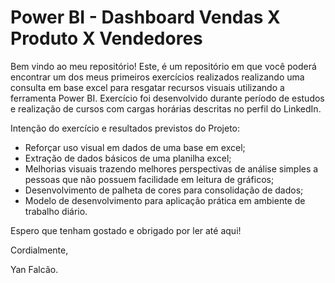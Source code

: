 # Power BI - Dashboard Vendas X Produto X Vendedores


Bem vindo ao meu repositório! Este, é um repositório em que você poderá encontrar um dos meus primeiros exercícios realizados realizando uma consulta em base excel para resgatar recursos visuais utilizando a ferramenta Power BI. Exercício foi desenvolvido durante período de estudos e realização de cursos com cargas horárias descritas no perfil do LinkedIn.

Intenção do exercício e resultados previstos do Projeto:

* Reforçar uso visual em dados de uma base em excel;
* Extração de dados básicos de uma planilha excel;
* Melhorias visuais trazendo melhores perspectivas de análise simples a pessoas que não possuem facilidade em leitura de gráficos;
* Desenvolvimento de palheta de cores para consolidação de dados;
* Modelo de desenvolvimento para aplicação prática em ambiente de trabalho diário. 

Espero que tenham gostado e obrigado por ler até aqui!

Cordialmente,

Yan Falcão.
